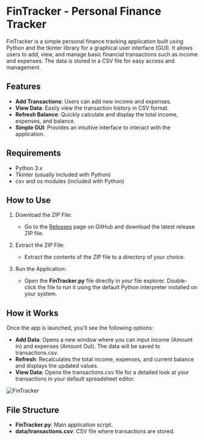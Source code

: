 # FinTracker - Personal Finance Tracker
FinTracker is a simple personal finance tracking application built using Python and the tkinter library for a graphical user interface (GUI). It allows users to add, view, and manage basic financial transactions such as income and expenses. The data is stored in a CSV file for easy access and management.

## Features
- **Add Transactions**: Users can add new income and expenses.
- **View Data**: Easily view the transaction history in CSV format.
- **Refresh Balance**: Quickly calculate and display the total income, expenses, and balance.
- **Simple GUI**: Provides an intuitive interface to interact with the application.

## Requirements
- Python 3.x
- Tkinter (usually included with Python)
- csv and os modules (included with Python)

## How to Use
1. Download the ZIP File:
    - Go to the [Releases](https://github.com/NaldCapuno/FinTracker/releases) page on GitHub and download the latest release ZIP file.

2. Extract the ZIP File:
    - Extract the contents of the ZIP file to a directory of your choice.

3. Run the Application:
    - Open the **FinTracker.py** file directly in your file explorer. Double-click the file to run it using the default Python interpreter installed on your system.

## How it Works
Once the app is launched, you'll see the following options:
- **Add Data**: Opens a new window where you can input income (Amount In) and expenses (Amount Out). The data will be saved to transactions.csv.
- **Refresh**: Recalculates the total income, expenses, and current balance and displays the updated values.
- **View Data**: Opens the transactions.csv file for a detailed look at your transactions in your default spreadsheet editor.

![FinTracker](https://github.com/user-attachments/assets/c67d31d0-14e4-44c8-bc8a-75392e6b64e4)

## File Structure
- **FinTracker.py**: Main application script.
- **data/transactions.csv**: CSV file where transactions are stored.
